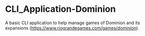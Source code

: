 # CLI_Application-Dominion
A basic CLI application to help manage games of Dominion and its expansions (https://www.riograndegames.com/games/dominion).
